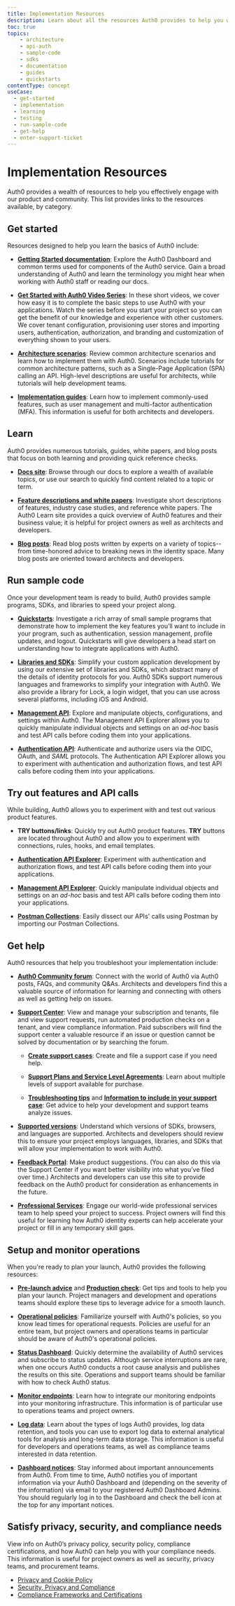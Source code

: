 ```yaml
---
title: Implementation Resources
description: Learn about all the resources Auth0 provides to help you with your Auth0 implementation.
toc: true
topics:
    - architecture
    - api-auth
    - sample-code
    - sdks
    - documentation
    - guides
    - quickstarts
contentType: concept
useCase:
  - get-started
  - implementation
  - learning
  - testing
  - run-sample-code
  - get-help
  - enter-support-ticket
---
```

# Implementation Resources

Auth0 provides a wealth of resources to help you effectively engage with our product and community. This list provides links to the resources available, by category.  

## Get started

Resources designed to help you learn the basics of Auth0 include:

* [**Getting Started documentation**](/getting-started): Explore the Auth0 Dashboard and common terms used for components of the Auth0 service. Gain a broad understanding of Auth0 and learn the terminology you might hear when working with Auth0 staff or reading our docs.

* [**Get Started with Auth0 Video Series**](/videos/get-started): In these short videos, we cover how easy it is to complete the basic steps to use Auth0 with your applications. Watch the series before you start your project so you can get the benefit of our knowledge and experience with other customers. We cover tenant configuration, provisioning user stores and importing users, authentication, authorization, and branding and customization of everything shown to your users. 

* [**Architecture scenarios**](/architecture-scenarios): Review common architecture scenarios and learn how to implement them with Auth0. Scenarios include tutorials for common architecture patterns, such as a Single-Page Application (SPA) calling an API. High-level descriptions are useful for architects, while tutorials will help development teams.

* [**Implementation guides**](/topics/guides): Learn how to implement commonly-used features, such as user management and multi-factor authentication (MFA). This information is useful for both architects and developers.

## Learn

Auth0 provides numerous tutorials, guides, white papers, and blog posts that focus on both learning and providing quick reference checks. 

* [**Docs site**](https://auth0.com/docs/): Browse through our docs to explore a wealth of available topics, or use our search to quickly find content related to a topic or term.

* [**Feature descriptions and white papers**](https://auth0.com/learn/): Investigate short descriptions of features, industry case studies, and reference white papers. The Auth0 Learn site provides a quick overview of Auth0 features and their business value; it is helpful for project owners as well as architects and developers.

* [**Blog posts**](https://auth0.com/blog/): Read blog posts written by experts on a variety of topics--from time-honored advice to breaking news in the identity space. Many blog posts are oriented toward architects and developers. 

## Run sample code

Once your development team is ready to build, Auth0 provides sample programs, SDKs, and libraries to speed your project along.

* [**Quickstarts**](/quickstarts): Investigate a rich array of small sample programs that demonstrate how to implement the key features you’ll want to include in your program, such as authentication, session management, profile updates, and logout. Quickstarts will give developers a head start on understanding how to integrate applications with Auth0.

* [**Libraries and SDKs**](/libraries): Simplify your custom application development by using our extensive set of libraries and SDKs, which abstract many of the details of identity protocols for you. Auth0 SDKs support numerous languages and frameworks to simplify your integration with Auth0. We also provide a library for Lock, a login widget, that you can use across several platforms, including iOS and Android.

* [**Management API**](/api/management/v2): Explore and manipulate objects, configurations, and settings within Auth0. The Management API Explorer allows you to quickly manipulate individual objects and settings on an *ad-hoc* basis and test API calls before coding them into your applications.

* [**Authentication API**](/api/authentication): Authenticate and authorize users via the OIDC, OAuth, and <dfn data-key="security-assertion-markup-language">SAML</dfn> protocols. The Authentication API Explorer allows you to experiment with authentication and authorization flows, and test API calls before coding them into your applications.

## Try out features and API calls

While building, Auth0 allows you to experiment with and test out various product features.

* **TRY buttons/links**: Quickly try out Auth0 product features. **TRY** buttons are located throughout Auth0 and allow you to experiment with connections, rules, hooks, and email templates.

* [**Authentication API Explorer**](/api/authentication#introduction): Experiment with authentication and authorization flows, and test API calls before coding them into your applications. 

* [**Management API Explorer**](/api/management/v2): Quickly manipulate individual objects and settings on an *ad-hoc* basis and test API calls before coding them into your applications.

* [**Postman Collections**](/api/postman): Easily dissect our APIs' calls using Postman by importing our Postman Collections.

## Get help

Auth0 resources that help you troubleshoot your implementation include:

* [**Auth0 Community forum**](https://community.auth0.com/): Connect with the world of Auth0 via Auth0 posts, FAQs, and community Q&As. Architects and developers find this a valuable source of information for learning and connecting with others as well as getting help on issues.

* [**Support Center**](https://support.auth0.com/): View and manage your subscription and tenants, file and view support requests, run automated production checks on a tenant, and view compliance information. Paid subscribers will find the support center a valuable resource if an issue or question cannot be solved by documentation or by searching the forum.

  * [**Create support cases**](/support/tickets): Create and file a support case if you need help.
  
  * [**Support Plans and Service Level Agreements**](/support#defect-responses): Learn about multiple levels of support available for purchase.

  * [**Troubleshooting tips**](/onboarding/enterprise-support#what-to-check-before-logging-an-issue) and [**Information to include in your support case**](/onboarding/enterprise-support#information-to-provide-when-logging-an-issue): Get advice to help your development and support teams analyze issues.

* [**Supported versions**](/support/matrix): Understand which versions of SDKs, browsers, and languages are supported. Architects and developers should review this to ensure your project employs languages, libraries, and SDKs that will allow your implementation to work with Auth0.

* [**Feedback Portal**](https://auth0.com/feedback): Make product suggestions. (You can also do this via the Support Center if you want better visibility into what you’ve filed over time.) Architects and developers can use this site to provide feedback on the Auth0 product for consideration as enhancements in the future.

* [**Professional Services**](/services): Engage our world-wide professional services team to help speed your project to success. Project owners will find this useful for learning how Auth0 identity experts can help accelerate your project or fill in any temporary skill gaps.

## Setup and monitor operations

When you're ready to plan your launch, Auth0 provides the following resources:

* [**Pre-launch advice**](/pre-deployment) and [**Production check**](/pre-deployment/how-to-run-test): Get tips and tools to help you plan your launch. Project managers and development and operations teams should explore these tips to leverage advice for a smooth launch.

* [**Operational policies**](/policies): Familiarize yourself with Auth0's policies, so you know lead times for operational requests. Policies are useful for an entire team, but project owners and operations teams in particular should be aware of Auth0's operational policies.

* [**Status Dashboard**](https://status.auth0.com): Quickly determine the availability of Auth0 services and subscribe to status updates. Although service interruptions are rare, when one occurs Auth0 conducts a root cause analysis and publishes the results on this site. Operations and support teams should be familiar with how to check Auth0 status.

* [**Monitor endpoints**](/monitoring): Learn how to integrate our monitoring endpoints into your monitoring infrastructure. This information is of particular use to operations teams and project owners.

* [**Log data**](/logs): Learn about the types of logs Auth0 provides, log data retention, and tools you can use to export log data to external analytical tools for analysis and long-term data storage. This information is useful for developers and operations teams, as well as compliance teams interested in data retention.

* [**Dashboard notices**](/architecture-scenarios/implementation/b2c/b2c-operations#notifications): Stay informed about important announcements from Auth0. From time to time, Auth0 notifies you of important information via your Auth0 Dashboard and (depending on the severity of the information) via email to your registered Auth0 Dashboard Admins. You should regularly log in to the Dashboard and check the bell icon at the top for any important notices.

## Satisfy privacy, security, and compliance needs

View info on Auth0’s privacy policy, security policy, compliance certifications, and how Auth0 can help you with your compliance needs. This information is useful for project owners as well as security, privacy teams, and procurement teams.

* [Privacy and Cookie Policy](https://auth0.com/privacy)
* [Security, Privacy and Compliance](https://auth0.com/security/)
* [Compliance Frameworks and Certifications](/compliance)
